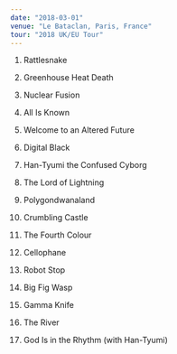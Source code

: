 ```yaml
---
date: "2018-03-01"
venue: "Le Bataclan, Paris, France"
tour: "2018 UK/EU Tour"
---
```



 1. Rattlesnake

 2. Greenhouse Heat Death

 3. Nuclear Fusion

 4. All Is Known

 5. Welcome to an Altered Future

 6. Digital Black

 7. Han-Tyumi the Confused Cyborg

 8. The Lord of Lightning

 9. Polygondwanaland

10. Crumbling Castle

11. The Fourth Colour

12. Cellophane

13. Robot Stop

14. Big Fig Wasp

15. Gamma Knife

16. The River

17. God Is in the Rhythm
    (with Han-Tyumi)


